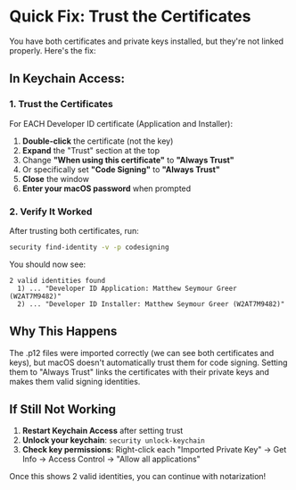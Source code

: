 # Quick Fix: Trust the Certificates

You have both certificates and private keys installed, but they're not linked properly. Here's the fix:

## In Keychain Access:

### 1. Trust the Certificates
For EACH Developer ID certificate (Application and Installer):

1. **Double-click** the certificate (not the key)
2. **Expand** the "Trust" section at the top
3. Change **"When using this certificate"** to **"Always Trust"**
4. Or specifically set **"Code Signing"** to **"Always Trust"**
5. **Close** the window
6. **Enter your macOS password** when prompted

### 2. Verify It Worked
After trusting both certificates, run:
```bash
security find-identity -v -p codesigning
```

You should now see:
```
2 valid identities found
  1) ... "Developer ID Application: Matthew Seymour Greer (W2AT7M9482)"
  2) ... "Developer ID Installer: Matthew Seymour Greer (W2AT7M9482)"
```

## Why This Happens

The .p12 files were imported correctly (we can see both certificates and keys), but macOS doesn't automatically trust them for code signing. Setting them to "Always Trust" links the certificates with their private keys and makes them valid signing identities.

## If Still Not Working

1. **Restart Keychain Access** after setting trust
2. **Unlock your keychain**: `security unlock-keychain`
3. **Check key permissions**: Right-click each "Imported Private Key" → Get Info → Access Control → "Allow all applications"

Once this shows 2 valid identities, you can continue with notarization!
